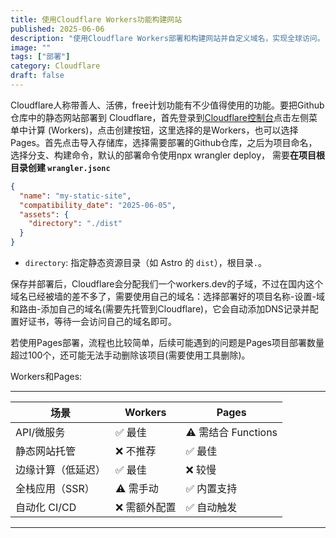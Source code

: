 ```yaml
---
title: 使用Cloudflare Workers功能构建网站
published: 2025-06-06
description: "使用Cloudflare Workers部署和构建网站并自定义域名，实现全球访问。"
image: ""
tags: ["部署"]
category: Cloudflare
draft: false
---
```


Cloudflare人称带善人、活佛，free计划功能有不少值得使用的功能。要把Github仓库中的静态网站部署到 Cloudflare，首先登录到[Cloudflare控制台](https://dash.cloudflare.com)点击左侧菜单中计算 (Workers)，点击创建按钮，这里选择的是Workers，也可以选择Pages。首先点击导入存储库，选择需要部署的Github仓库，之后为项目命名，选择分支、构建命令，默认的部署命令使用npx wrangler deploy，
需要**在项目根目录创建 `wrangler.jsonc`**  
   ```json
   {
     "name": "my-static-site",
     "compatibility_date": "2025-06-05",
     "assets": {
       "directory": "./dist"
     }
   }
   ```
   - `directory`: 指定静态资源目录（如 Astro 的 `dist`），根目录`.`。

保存并部署后，Cloudflare会分配我们一个workers.dev的子域，不过在国内这个域名已经被墙的差不多了，需要使用自己的域名：选择部署好的项目名称-设置-域和路由-添加自己的域名(需要先托管到Cloudflare)，它会自动添加DNS记录并配置好证书，等待一会访问自己的域名即可。

若使用Pages部署，流程也比较简单，后续可能遇到的问题是Pages项目部署数量超过100个，还可能无法手动删除该项目(需要使用工具删除)。

Workers和Pages:

---

| **场景**               | **Workers** | **Pages** |
|------------------------|------------|-----------|
| API/微服务            | ✅ 最佳     | ⚠️ 需结合 Functions |
| 静态网站托管         | ❌ 不推荐   | ✅ 最佳   |
| 边缘计算（低延迟）  | ✅ 最佳     | ❌ 较慢  |
| 全栈应用（SSR）     | ⚠️ 需手动  | ✅ 内置支持 |
| 自动化 CI/CD        | ❌ 需额外配置 | ✅ 自动触发 |

---

